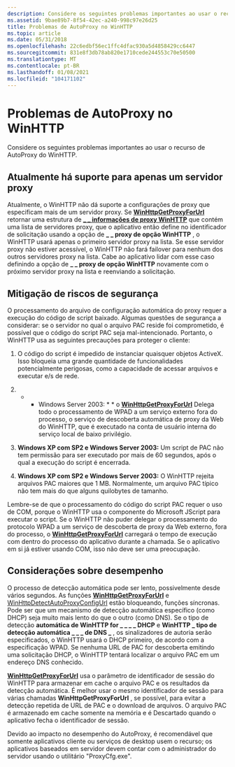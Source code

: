 ```yaml
---
description: Considere os seguintes problemas importantes ao usar o recurso de AutoProxy do WinHTTP.
ms.assetid: 9bae89b7-8f54-42ec-a240-998c97e26d25
title: Problemas de AutoProxy no WinHTTP
ms.topic: article
ms.date: 05/31/2018
ms.openlocfilehash: 22c6edbf56ec1ffc4dfac930a5d4858429cc6447
ms.sourcegitcommit: 831e8f3db78ab820e1710cede244553c70e50500
ms.translationtype: MT
ms.contentlocale: pt-BR
ms.lasthandoff: 01/08/2021
ms.locfileid: "104171102"
---
```

# <a name="autoproxy-issues-in-winhttp"></a>Problemas de AutoProxy no WinHTTP

Considere os seguintes problemas importantes ao usar o recurso de AutoProxy do WinHTTP.

## <a name="only-one-proxy-server-is-currently-supported"></a>Atualmente há suporte para apenas um servidor proxy

Atualmente, o WinHTTP não dá suporte a configurações de proxy que especificam mais de um servidor proxy. Se [**WinHttpGetProxyForUrl**](/windows/desktop/api/Winhttp/nf-winhttp-winhttpgetproxyforurl) retornar uma estrutura de [**\_ \_ informações de proxy WinHTTP**](/windows/win32/api/winhttp/ns-winhttp-winhttp_proxy_info) que contém uma lista de servidores proxy, que o aplicativo então define no identificador de solicitação usando a opção de **\_ \_ proxy de opção WinHTTP** , o WinHTTP usará apenas o primeiro servidor proxy na lista. Se esse servidor proxy não estiver acessível, o WinHTTP não fará failover para nenhum dos outros servidores proxy na lista. Cabe ao aplicativo lidar com esse caso definindo a opção de **\_ \_ proxy de opção WinHTTP** novamente com o próximo servidor proxy na lista e reenviando a solicitação.

## <a name="security-risk-mitigation"></a>Mitigação de riscos de segurança

O processamento do arquivo de configuração automática do proxy requer a execução do código de script baixado. Algumas questões de segurança a considerar: se o servidor no qual o arquivo PAC reside foi comprometido, é possível que o código do script PAC seja mal-intencionado. Portanto, o WinHTTP usa as seguintes precauções para proteger o cliente:

1.  O código do script é impedido de instanciar quaisquer objetos ActiveX. Isso bloqueia uma grande quantidade de funcionalidades potencialmente perigosas, como a capacidade de acessar arquivos e executar e/s de rede.
2.  * * Windows Server 2003: * * o [**WinHttpGetProxyForUrl**](/windows/desktop/api/Winhttp/nf-winhttp-winhttpgetproxyforurl) Delega todo o processamento de WPAD a um serviço externo fora do processo, o serviço de descoberta automática de proxy da Web do WinHTTP, que é executado na conta de usuário interna do serviço local de baixo privilégio.

3.  **Windows XP com SP2 e Windows Server 2003:** Um script de PAC não tem permissão para ser executado por mais de 60 segundos, após o qual a execução do script é encerrada.

4.  **Windows XP com SP2 e Windows Server 2003:** O WinHTTP rejeita arquivos PAC maiores que 1 MB. Normalmente, um arquivo PAC típico não tem mais do que alguns quilobytes de tamanho.

Lembre-se de que o processamento do código do script PAC requer o uso de COM, porque o WinHTTP usa o componente do Microsoft JScript para executar o script. Se o WinHTTP não puder delegar o processamento do protocolo WPAD a um serviço de descoberta de proxy da Web externo, fora do processo, o [**WinHttpGetProxyForUrl**](/windows/desktop/api/Winhttp/nf-winhttp-winhttpgetproxyforurl) carregará o tempo de execução com dentro do processo do aplicativo durante a chamada. Se o aplicativo em si já estiver usando COM, isso não deve ser uma preocupação.

## <a name="performance-considerations"></a>Considerações sobre desempenho

O processo de detecção automática pode ser lento, possivelmente desde vários segundos. As funções [**WinHttpGetProxyForUrl**](/windows/desktop/api/Winhttp/nf-winhttp-winhttpgetproxyforurl) e [WinHttpDetectAutoProxyConfigUrl](/windows/desktop/api/Winhttp/nf-winhttp-winhttpdetectautoproxyconfigurl) estão bloqueando, funções síncronas. Pode ser que um mecanismo de detecção automática específico (como DHCP) seja muito mais lento do que o outro (como DNS). Se o tipo de detecção **automática de WinHTTP for \_ \_ \_ \_ DHCP** e **WinHTTP \_ tipo de detecção automática \_ \_ \_ de DNS \_** , os sinalizadores de autoria serão especificados, o WinHTTP usará o DHCP primeiro, de acordo com a especificação WPAD. Se nenhuma URL de PAC for descoberta emitindo uma solicitação DHCP, o WinHTTP tentará localizar o arquivo PAC em um endereço DNS conhecido.

[**WinHttpGetProxyForUrl**](/windows/desktop/api/Winhttp/nf-winhttp-winhttpgetproxyforurl) usa o parâmetro de identificador de sessão do WinHTTP para armazenar em cache o arquivo PAC e os resultados da detecção automática. É melhor usar o mesmo identificador de sessão para várias chamadas **WinHttpGetProxyForUrl** , se possível, para evitar a detecção repetida de URL de PAC e o download de arquivos. O arquivo PAC é armazenado em cache somente na memória e é Descartado quando o aplicativo fecha o identificador de sessão.

Devido ao impacto no desempenho do AutoProxy, é recomendável que somente aplicativos cliente ou serviços de desktop usem o recurso; os aplicativos baseados em servidor devem contar com o administrador do servidor usando o utilitário "ProxyCfg.exe".

 

 



